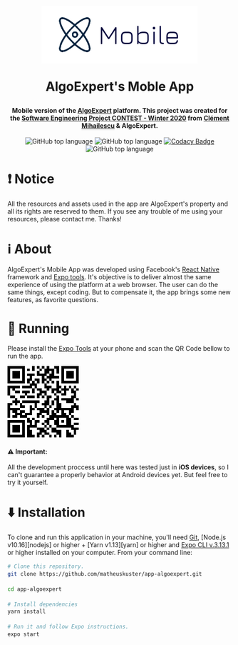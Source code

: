 <h1 align="center">
  <img width="350" src="./.github/github_icon.png" alt="Icon" />

AlgoExpert's Moble App

</h1>

<h4 align="center">
  Mobile version of the <a href="https://www.algoexpert.io/">AlgoExpert</a> platform. This project was created for the <a href="https://www.youtube.com/watch?v=KVyMIEwI7uw&t=2s">Software Engineering Project CONTEST - Winter 2020</a> from <a href="https://github.com/clementmihailescu">Clément Mihailescu</a> & AlgoExpert.
</h4>

<p align="center">
  <img alt="GitHub top language" src="https://img.shields.io/github/languages/top/matheuskuster/app-algoexpert.svg">

  <img alt="GitHub top language" src="https://img.shields.io/github/repo-size/matheuskuster/app-algoexpert.svg">

  <a href="https://api.codacy.com/project/badge/Grade/851ed4a93f6e4e7fae221dc6a2e48e1e" target="_blank">
    <img alt="Codacy Badge" src="https://img.shields.io/codacy/grade/851ed4a93f6e4e7fae221dc6a2e48e1e">
  </a>

  <img alt="GitHub top language" src="https://img.shields.io/github/last-commit/matheuskuster/app-algoexpert.svg">
</p>

# :exclamation: Notice

All the resources and assets used in the app are AlgoExpert's property and all its rights are reserved to them. If you see any trouble of me using your resources, please contact me. Thanks!

# :information_source: About

AlgoExpert's Mobile App was developed using Facebook's <a href="https://github.com/facebook/react-native">React Native</a> framework and <a href="https://expo.io/">Expo tools</a>. It's objective is to deliver almost the same experience of using the platform at a web browser. The user can do the same things, except coding. But to compensate it, the app brings some new features, as favorite questions.

# :iphone: Running

Please install the <a href="https://expo.io/tools#client">Expo Tools</a> at your phone and scan the QR Code bellow to run the app.

<img src="./.github/expo_qrcode.png" />

#### :warning: Important:

All the development proccess until here was tested just in <b>iOS devices</b>, so I can't guarantee a properly behavior at Android devices yet. But feel free to try it yourself.

# :arrow_down: Installation

To clone and run this application in your machine, you'll need [Git](https://git-scm.com), [Node.js v10.16][nodejs] or higher + [Yarn v1.13][yarn] or higher and [Expo CLI v.3.13.1](https://expo.io) or higher installed on your computer. From your command line:

```bash
# Clone this repository.
git clone https://github.com/matheuskuster/app-algoexpert.git

cd app-algoexpert

# Install dependencies
yarn install

# Run it and follow Expo instructions.
expo start
```
